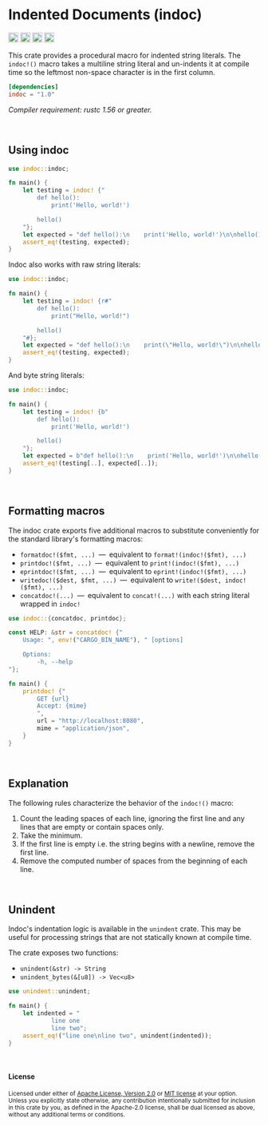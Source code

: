 Indented Documents (indoc)
==========================

[<img alt="github" src="https://img.shields.io/badge/github-dtolnay/indoc-8da0cb?style=for-the-badge&labelColor=555555&logo=github" height="20">](https://github.com/dtolnay/indoc)
[<img alt="crates.io" src="https://img.shields.io/crates/v/indoc.svg?style=for-the-badge&color=fc8d62&logo=rust" height="20">](https://crates.io/crates/indoc)
[<img alt="docs.rs" src="https://img.shields.io/badge/docs.rs-indoc-66c2a5?style=for-the-badge&labelColor=555555&logo=docs.rs" height="20">](https://docs.rs/indoc)
[<img alt="build status" src="https://img.shields.io/github/actions/workflow/status/dtolnay/indoc/ci.yml?branch=master&style=for-the-badge" height="20">](https://github.com/dtolnay/indoc/actions?query=branch%3Amaster)

This crate provides a procedural macro for indented string literals. The
`indoc!()` macro takes a multiline string literal and un-indents it at compile
time so the leftmost non-space character is in the first column.

```toml
[dependencies]
indoc = "1.0"
```

*Compiler requirement: rustc 1.56 or greater.*

<br>

## Using indoc

```rust
use indoc::indoc;

fn main() {
    let testing = indoc! {"
        def hello():
            print('Hello, world!')

        hello()
    "};
    let expected = "def hello():\n    print('Hello, world!')\n\nhello()\n";
    assert_eq!(testing, expected);
}
```

Indoc also works with raw string literals:

```rust
use indoc::indoc;

fn main() {
    let testing = indoc! {r#"
        def hello():
            print("Hello, world!")

        hello()
    "#};
    let expected = "def hello():\n    print(\"Hello, world!\")\n\nhello()\n";
    assert_eq!(testing, expected);
}
```

And byte string literals:

```rust
use indoc::indoc;

fn main() {
    let testing = indoc! {b"
        def hello():
            print('Hello, world!')

        hello()
    "};
    let expected = b"def hello():\n    print('Hello, world!')\n\nhello()\n";
    assert_eq!(testing[..], expected[..]);
}
```

<br>

## Formatting macros

The indoc crate exports five additional macros to substitute conveniently for
the standard library's formatting macros:

- `formatdoc!($fmt, ...)`&ensp;&mdash;&ensp;equivalent to `format!(indoc!($fmt), ...)`
- `printdoc!($fmt, ...)`&ensp;&mdash;&ensp;equivalent to `print!(indoc!($fmt), ...)`
- `eprintdoc!($fmt, ...)`&ensp;&mdash;&ensp;equivalent to `eprint!(indoc!($fmt), ...)`
- `writedoc!($dest, $fmt, ...)`&ensp;&mdash;&ensp;equivalent to `write!($dest, indoc!($fmt), ...)`
- `concatdoc!(...)`&ensp;&mdash;&ensp;equivalent to `concat!(...)` with each string literal wrapped in `indoc!`

```rust
use indoc::{concatdoc, printdoc};

const HELP: &str = concatdoc! {"
    Usage: ", env!("CARGO_BIN_NAME"), " [options]

    Options:
        -h, --help
"};

fn main() {
    printdoc! {"
        GET {url}
        Accept: {mime}
        ",
        url = "http://localhost:8080",
        mime = "application/json",
    }
}
```

<br>

## Explanation

The following rules characterize the behavior of the `indoc!()` macro:

1. Count the leading spaces of each line, ignoring the first line and any lines
   that are empty or contain spaces only.
2. Take the minimum.
3. If the first line is empty i.e. the string begins with a newline, remove the
   first line.
4. Remove the computed number of spaces from the beginning of each line.

<br>

## Unindent

Indoc's indentation logic is available in the `unindent` crate. This may be
useful for processing strings that are not statically known at compile time.

The crate exposes two functions:

- `unindent(&str) -> String`
- `unindent_bytes(&[u8]) -> Vec<u8>`

```rust
use unindent::unindent;

fn main() {
    let indented = "
            line one
            line two";
    assert_eq!("line one\nline two", unindent(indented));
}
```

<br>

#### License

<sup>
Licensed under either of <a href="LICENSE-APACHE">Apache License, Version
2.0</a> or <a href="LICENSE-MIT">MIT license</a> at your option.
</sup>

<br>

<sub>
Unless you explicitly state otherwise, any contribution intentionally submitted
for inclusion in this crate by you, as defined in the Apache-2.0 license, shall
be dual licensed as above, without any additional terms or conditions.
</sub>
